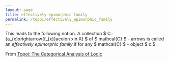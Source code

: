 ```yaml
---
layout: page
title: effectively epimorphic family
permalink: /topoi/effectively_epimorphic_family
---
```

This leads to the following notion. A collection $ C={a_{x}xrightarrow{f_{x}}acolon xin X} $ of $ mathcal{C} $ - arrows is called an _effectively epimorphic family_ if for any $ mathcal{C} $ - object $ c $ 


From [Topoi: The Categorical Analysis of Logic](https://mathgloss.github.io/MathGloss/topoi.html)
